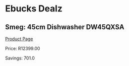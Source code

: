 
# Ebucks Dealz
## Smeg: 45cm Dishwasher DW45QXSA
[Product Page](https://www.ebucks.com/web/shop/productSelected.do?prodId=1183592019&catId=704983786)

Price: R12399.00

Savings: 701.0


	